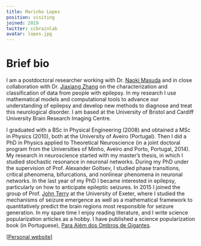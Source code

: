 ```yaml
---
title: Marinho Lopes
position: visiting
joined: 2019
twitter: ccbrainlab
avatar: lopes.jpg
---
```


# Brief bio

I am a postdoctoral researcher working with Dr. [Naoki Masuda](www.naokimasuda.net) and in close collaboration with Dr. [Jiaxiang Zhang](https://www.cardiff.ac.uk/people/view/518347-zhang-jiaxiang) on the characterization and classification of data from people with epilepsy. In my research I use mathematical models and computational tools to advance our understanding of epilepsy and develop new methods to diagnose and treat this neurological disorder. I am based at the University of Bristol and Cardiff University Brain Research Imaging Centre.

I graduated with a BSc in Physical Engineering (2008) and obtained a MSc in Physics (2010), both at the University of Aveiro (Portugal). Then I did a PhD in Physics applied to Theoretical Neuroscience (in a joint doctoral program from the Universities of Minho, Aveiro and Porto, Portugal, 2014). My research in neuroscience started with my master’s thesis, in which I studied stochastic resonance in neuronal networks. During my PhD under the supervision of Prof. Alexander Goltsev, I studied phase transitions, critical phenomena, bifurcations, and nonlinear phenomena in neuronal networks. In the last year of my PhD I became interested in epilepsy, particularly on how to anticipate epileptic seizures. In 2015 I joined the group of Prof. [John Terry](http://emps.exeter.ac.uk/mathematics/staff/jt354) at the University of Exeter, where I studied the mechanisms of seizure emergence as well as a mathematical framework to quantitatively predict the brain regions most responsible for seizure generation. In my spare time I enjoy reading literature, and I write science popularization articles as a hobby. I have published a science popularization book (in Portuguese), [Para Além dos Ombros de Gigantes](http://viriato.divergencia.pt/produto/para-alem-dos-ombros-de-gigantes-de-marinho-lopes/).

[[Personal website](http://malopes.yolasite.com)]